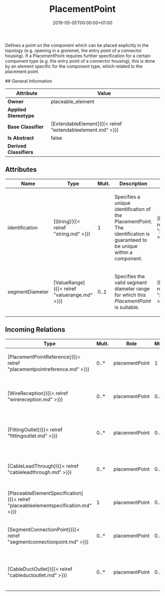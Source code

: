 ﻿---
title: PlacementPoint
toc: false
type: specs
date: "2019-05-05T00:00:00+01:00"
draft: false
menu_name: vec120

# Prev/next pager order (if `docs_section_pager` enabled in `params.toml`)
weight: 
---
<html><body><p>Defines a point on the component which can be placed explicitly in the topology (e.g. opening in a grommet, the entry point of a connector housing).  If a PlacementPoint requires further specification for a certain component type (e.g. the entry point of a connector housing), this is done by an element specific for the component type, which related to the placement point.  </p></body></html>
## General Information

| Attribute               | Value |
|-------------------------|-------|
| **Owner**               | placeable_element |
| **Applied Stereotype**  |   |
| **Base Classifier**     | [ExtendableElement]({{< relref "extendableelement.md" >}})<br/>  |
| **Is Abstract**         | false |
| **Derived Classifiers** |   |


## Attributes
|  Name  |  Type  |  Mult.  |  Description  |  Owning Classifier  |
|--------|--------|---------|---------------|--------------|
|identification | [String]({{< relref "string.md" >}}) | 1 | <html>   <head>     </head>   <body>     <p> Specifies a unique identification of the PlacementPoint. The identification is guaranteed to be unique within a component.      </p>    </body> </html>  | [PlacementPoint]({{< relref "placementpoint.md" >}}) |
|segmentDiameter | [ValueRange]({{< relref "valuerange.md" >}}) | 0..1 | <html>   <head>     </head>   <body>     <p> Specifies the valid segment diameter range for which this <i>PlacementPoint</i> is suitable.      </p>    </body> </html>  | [PlacementPoint]({{< relref "placementpoint.md" >}}) |

##  Incoming Relations
|    Type  |   Mult.  |   Role    |   Mult.   |   Description  |
|----------|----------|-----------|-----------|----------------|
| [PlacementPointReference]({{< relref "placementpointreference.md" >}}) | 0..* | placementPoint | 1 | <html>   <head>     </head>   <body>     <p> References the <i>PlacementPoint</i> that is instanced by this <i>PlacementPointReference.</i>      </p>    </body> </html>  |
| [WireReception]({{< relref "wirereception.md" >}}) | 0..* | placementPoint | 0..1 | <html>   <head>     </head>   <body>     <p> Specifies the <i>PlacementPoint</i> that represents this <i>WireReception</i> in a PlaceableElementSpecification.      </p>    </body> </html>  |
| [FittingOutlet]({{< relref "fittingoutlet.md" >}}) | 0..* | placementPoint | 0..1 | <html>   <head>     </head>   <body>     <p> Specifies the <i>PlacementPoint</i> that represents this <i>FittingOutlet</i> in a PlaceableElementSpecification.      </p>    </body> </html>  |
| [CableLeadThrough]({{< relref "cableleadthrough.md" >}}) | 0..* | placementPoint | 0..1 | <html>   <head>     </head>   <body>     <p> Specifies the <i>PlacementPoint</i> that represents this <i>CableLeadThrough</i> in a PlaceableElementSpecification.      </p>    </body> </html>  |
| [PlaceableElementSpecification]({{< relref "placeableelementspecification.md" >}}) | 1 | placementPoint | 0..* | <html>   <head>     </head>   <body>     <p> Specifies the <i>PlacementPoints</i> of an <i>PlaceableElementSpecification</i>.      </p>    </body> </html>  |
| [SegmentConnectionPoint]({{< relref "segmentconnectionpoint.md" >}}) | 0..* | placementPoint | 0..1 | <html>   <head>     </head>   <body>     <p> Specifies the <i>PlacementPoint</i> that represents this <i>SegmentConnectionPoint </i>in a <i>PlaceableElementSpecification.</i>      </p>    </body> </html>  |
| [CableDuctOutlet]({{< relref "cableductoutlet.md" >}}) | 0..* | placementPoint | 0..1 | <html>   <head>     </head>   <body>     <p> Specifies the <i>PlacementPoint</i> that represents this <i>CableDuctOutlet</i> in a PlaceableElementSpecification.      </p>    </body> </html>  |
